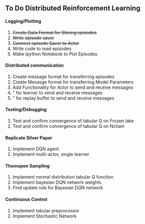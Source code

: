 ## To Do Distributed Reinforcement Learning

#### Logging/Plotting

1. <s>Create Data Format for Storing episodes</s>
2. <s>Write episode saver</s>
3. <s>Connect episode Saver to Actor</s>
4. Write code to read episodes
5. Make Ipython Notebook to Plot Episodes

#### Distributed communication

1. Create message format for transferring episodes
2. Create Mesasge format for transferring Model Parameters
3. Add Functionality for Actor to send and receive messages
4. " for learner to send and receive messages
5. " for replay buffer to send and receive messages

#### Testing/Debugging

1. Test and confirm convergence of tabular Q on Frozen lake
2. Test and confirm convergence of tabular Q on Nchain

#### Replicate Silver Paper

1. Implement DQN agent
2. Implement multi-actor, single learner

#### Thomspon Sampling

1. Implement normal distribution tabular Q function
2. Implement bayesian DQN network weights
3. Find update rule for Bayesian DQN network

#### Continuous Control

1. Implement tabular preprocessor
2. Implement Stochastic Network
